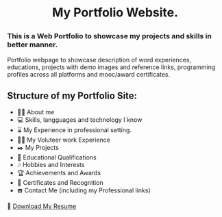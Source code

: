 # <p align="center">My Portfolio Website.</p>
### This is a Web Portfolio to showcase my projects and skills in better manner. 

Portfolio webpage to showcase description of word experiences, educations, projects with demo images and reference links, programming profiles across all platforms and mooc/award certificates.

## Structure of my Portfolio Site:
- :frowning_man: About me
- :computer: Skills, langguages and technology I know
- :hourglass: My Experience in professional setting.
- :raising_hand_man: My Voluteer work Experience
- :black_nib: My Projects 
- :notebook_with_decorative_cover: Educational Qualifications
- :notes: Hobbies and Interests
- :trophy: Achievements and Awards
- :page_with_curl: Certificates and Recognition
- :phone: Contact Me (including my Professional links)

:page_facing_up: [Download My Resume](https://docs.google.com/document/d/1VAuOADc6wbIMvoYEZ_r9GIEkhwqfuMhc668-qXh6jgg/edit?usp=sharing)
